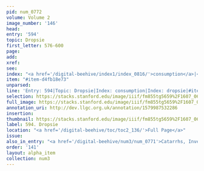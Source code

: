 ```yaml
---
pid: num_0772
volume: Volume 2
image_number: '146'
head: 
entry: '594'
topic: Dropsie
first_letter: 576-600
page: 
add: 
xref: 
see: 
index: "<a href='/digital-beehive/index1/index_0816/'>consumption</a>|<a href='/digital-beehive/index1/index_1156/'>dropsie</a>"
item: "#item-d4fb18e73"
unparsed: 
line: 'Entry: 594|Topic: Dropsie|Index: consumption|Index: dropsie|#item-d4fb18e73'
selection: https://stacks.stanford.edu/image/iiif/fm855tg5659%2F1607_0613/911,1569,2808,394/full/0/default.jpg
full_image: https://stacks.stanford.edu/image/iiif/fm855tg5659%2F1607_0613/full/full/0/default.jpg
annotation_uri: http://dev.llgc.org.uk/annotation/1579987532286
insertion: 
thumbnail: https://stacks.stanford.edu/image/iiif/fm855tg5659%2F1607_0613/911,1569,600,180/250,/0/default.jpg
label: 594. Dropsie
location: "<a href='/digital-beehive/toc/toc2_136/'>Full Page</a>"
issue: 
also_in_entry: "<a href='/digital-beehive/num3/num_0771'>Catarrhs, Inveterate Coughs</a>"
order: '141'
layout: alpha_item
collection: num3
---
```

